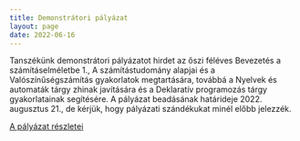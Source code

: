```yaml
---
title: Demonstrátori pályázat
layout: page 
date: 2022-06-16
---
```


Tanszékünk demonstrátori pályázatot hirdet az őszi féléves Bevezetés a számításelméletbe 1., A számítástudomány alapjai és a Valószínűségszámítás gyakorlatok megtartására, továbbá a Nyelvek és automaták tárgy zhinak javítására és a Deklaratív programozás tárgy gyakorlatainak segítésére. A pályázat beadásának határideje 2022. augusztus 21., de kérjük, hogy pályázati szándékukat minél előbb jelezzék.


[A pályázat részletei](../demo_palyazat_2022_osz.pdf)

